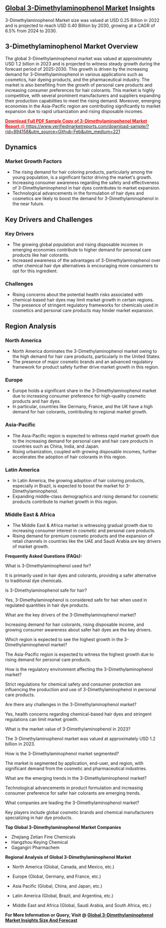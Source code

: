 <h2><a href="https://www.verifiedmarketreports.com/download-sample/?rid=894158&amp;utm_source=Github&amp;utm_medium=221" target="_blank">Global 3-Dimethylaminophenol Market</a> Insights</h2><p>3-Dimethylaminophenol Market size was valued at USD 0.25 Billion in 2022 and is projected to reach USD 0.40 Billion by 2030, growing at a CAGR of 6.5% from 2024 to 2030.</p><p> <h2>3-Dimethylaminophenol Market Overview</h2> <p>The global 3-Dimethylaminophenol market was valued at approximately USD 1.2 billion in 2023 and is projected to witness steady growth during the forecast period of 2025-2030. This growth is driven by the increasing demand for 3-Dimethylaminophenol in various applications such as cosmetics, hair dyeing products, and the pharmaceutical industry. The market is also benefiting from the growth of personal care products and increasing consumer preferences for hair colorants. This market is highly competitive, with several prominent manufacturers and suppliers expanding their production capabilities to meet the rising demand. Moreover, emerging economies in the Asia-Pacific region are contributing significantly to market expansion due to rapid urbanization and rising disposable incomes.</p> <p><a href="sample_download_link"><p><span class=""><span style="color: #ff0000;"><strong>Download Full PDF Sample Copy of 3-Dimethylaminophenol Market Report</strong> @ </span><a href="https://www.verifiedmarketreports.com/download-sample/?rid=894158&amp;utm_source=Github-Feb&amp;utm_medium=221" target="_blank">https://www.verifiedmarketreports.com/download-sample/?rid=894158&amp;utm_source=Github-Feb&amp;utm_medium=221</a></span></p></a></p> <h2>Dynamics</h2> <h3>Market Growth Factors</h3> <ul> <li>The rising demand for hair coloring products, particularly among the young population, is a significant factor driving the market's growth.</li> <li>Increasing consumer awareness regarding the safety and effectiveness of 3-Dimethylaminophenol in hair dyes contributes to market expansion.</li> <li>Technological advancements in the formulation of hair dyes and cosmetics are likely to boost the demand for 3-Dimethylaminophenol in the near future.</li> </ul> <h2>Key Drivers and Challenges</h2> <h3>Key Drivers</h3> <ul> <li>The growing global population and rising disposable incomes in emerging economies contribute to higher demand for personal care products like hair colorants.</li> <li>Increased awareness of the advantages of 3-Dimethylaminophenol over other chemical hair dye alternatives is encouraging more consumers to opt for this ingredient.</li> </ul> <h3>Challenges</h3> <ul> <li>Rising concerns about the potential health risks associated with chemical-based hair dyes may limit market growth in certain regions.</li> <li>The presence of stringent regulatory frameworks for chemicals used in cosmetics and personal care products may hinder market expansion.</li> </ul> <h2>Region Analysis</h2> <h3>North America</h3> <ul> <li>North America dominates the 3-Dimethylaminophenol market owing to the high demand for hair care products, particularly in the United States.</li> <li>The presence of major cosmetic brands and an advanced regulatory framework for product safety further drive market growth in this region.</li> </ul> <h3>Europe</h3> <ul> <li>Europe holds a significant share in the 3-Dimethylaminophenol market due to increasing consumer preference for high-quality cosmetic products and hair dyes.</li> <li>In particular, countries like Germany, France, and the UK have a high demand for hair colorants, contributing to regional market growth.</li> </ul> <h3>Asia-Pacific</h3> <ul> <li>The Asia-Pacific region is expected to witness rapid market growth due to the increasing demand for personal care and hair care products in countries such as China, India, and Japan.</li> <li>Rising urbanization, coupled with growing disposable incomes, further accelerates the adoption of hair colorants in this region.</li> </ul> <h3>Latin America</h3> <ul> <li>In Latin America, the growing adoption of hair coloring products, especially in Brazil, is expected to boost the market for 3-Dimethylaminophenol.</li> <li>Expanding middle-class demographics and rising demand for cosmetic products contribute to market growth in this region.</li> </ul> <h3>Middle East & Africa</h3> <ul> <li>The Middle East & Africa market is witnessing gradual growth due to increasing consumer interest in cosmetic and personal care products.</li> <li>Rising demand for premium cosmetic products and the expansion of retail channels in countries like the UAE and Saudi Arabia are key drivers of market growth.</li> </ul> <p><strong>Frequently Asked Questions (FAQs):</strong></p> <p>What is 3-Dimethylaminophenol used for?</p> <p>It is primarily used in hair dyes and colorants, providing a safer alternative to traditional dye chemicals.</p> <p>Is 3-Dimethylaminophenol safe for hair?</p> <p>Yes, 3-Dimethylaminophenol is considered safe for hair when used in regulated quantities in hair dye products.</p> <p>What are the key drivers of the 3-Dimethylaminophenol market?</p> <p>Increasing demand for hair colorants, rising disposable income, and growing consumer awareness about safer hair dyes are the key drivers.</p> <p>Which region is expected to see the highest growth in the 3-Dimethylaminophenol market?</p> <p>The Asia-Pacific region is expected to witness the highest growth due to rising demand for personal care products.</p> <p>How is the regulatory environment affecting the 3-Dimethylaminophenol market?</p> <p>Strict regulations for chemical safety and consumer protection are influencing the production and use of 3-Dimethylaminophenol in personal care products.</p> <p>Are there any challenges in the 3-Dimethylaminophenol market?</p> <p>Yes, health concerns regarding chemical-based hair dyes and stringent regulations can limit market growth.</p> <p>What is the market value of 3-Dimethylaminophenol in 2023?</p> <p>The 3-Dimethylaminophenol market was valued at approximately USD 1.2 billion in 2023.</p> <p>How is the 3-Dimethylaminophenol market segmented?</p> <p>The market is segmented by application, end-user, and region, with significant demand from the cosmetic and pharmaceutical industries.</p> <p>What are the emerging trends in the 3-Dimethylaminophenol market?</p> <p>Technological advancements in product formulation and increasing consumer preference for safer hair colorants are emerging trends.</p> <p>What companies are leading the 3-Dimethylaminophenol market?</p> <p>Key players include global cosmetic brands and chemical manufacturers specializing in hair dye products.</p> </p><p><strong>Top Global 3-Dimethylaminophenol Market Companies</strong></p><div data-test-id=""><p><li>Zhejiang Zetian Fine Chemicals</li><li> Hangzhou Keying Chemical</li><li> Gagangiri Pharmachem</li></p><div><strong>Regional Analysis of&nbsp;Global 3-Dimethylaminophenol Market</strong></div><ul><li dir="ltr"><p dir="ltr">North America&nbsp;(Global, Canada, and Mexico, etc.)</p></li><li dir="ltr"><p dir="ltr">Europe (Global, Germany, and France, etc.)</p></li><li dir="ltr"><p dir="ltr">Asia Pacific&nbsp;(Global, China, and Japan, etc.)</p></li><li dir="ltr"><p dir="ltr">Latin America&nbsp;(Global, Brazil, and Argentina, etc.)</p></li><li dir="ltr">Middle East and Africa&nbsp;(Global, Saudi Arabia, and South Africa, etc.)</li></ul><p><strong>For More Information or Query, Visit @&nbsp;</strong><strong><a href="https://www.verifiedmarketreports.com/product/3-dimethylaminophenol-market/?utm_source=Github&amp;utm_medium=221" target="_blank">Global 3-Dimethylaminophenol Market Insights Size And Forecast</a></strong></p></div>
